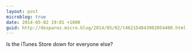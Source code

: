 ```yaml
---
layout: post
microblog: true
date: 2014-05-02 19:01 +1000
guid: http://desparoz.micro.blog/2014/05/02/t462154843902054400.html
---
```

Is the iTunes Store down for everyone else?
